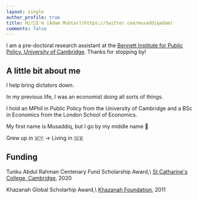 ```yaml
---
layout: single
author_profile: true
title: Hi!👋I'm [Adam Muhtar](https://twitter.com/musaddiqadam)
comments: false
---
```


I am a pre-doctoral research assistant at the [Bennett Institute for Public Policy, University of Cambridge](https://www.bennettinstitute.cam.ac.uk/). Thanks for stopping by!

## A little bit about me

I help bring dictators down.

In my previous life, I was an economist doing all sorts of things.

I hold an MPhil in Public Policy from the University of Cambridge and a BSc in Economics from the London School of Economics.

My first name is Musaddiq, but I go by my middle name 🙂

Grew up in 🇲🇾 → Living in 🇬🇧

## Funding

Tunku Abdul Rahman Centenary Fund Scholarship Award,\\
[St Catharine's College, Cambridge](https://www.caths.cam.ac.uk/tunku-abdul-rahman-fund), 2020

Khazanah Global Scholarhip Award,\\
[Khazanah Foundation](https://www.yayasankhazanah.com.my/scholarship-programmes/khazanah-global-scholarship), 2011
